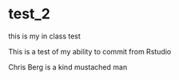 # test_2
this is my in class test

This is a test of my ability to commit from Rstudio

Chris Berg is a kind mustached man